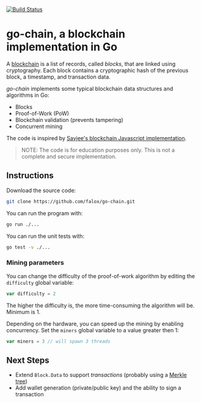 [![Build Status](https://travis-ci.com/falox/go-chain.svg?branch=master)](https://travis-ci.com/falox/go-chain)

# go-chain, a blockchain implementation in Go

A [blockchain](https://en.wikipedia.org/wiki/Blockchain) is a list of records, called *blocks*, that are linked using cryptography. Each block contains a cryptographic hash of the previous block, a timestamp, and transaction data.

*go-chain* implements some typical blockchain data structures and algorithms in Go:

- Blocks
- Proof-of-Work (PoW)
- Blockchain validation (prevents tampering)
- Concurrent mining

The code is inspired by [Savjee's blockchain Javascript implementation](https://github.com/Savjee/SavjeeCoin).

> NOTE: The code is for education purposes only. This is not a complete and secure implementation.

## Instructions

Download the source code:

```bash
git clone https://github.com/falox/go-chain.git
```

You can run the program with:

```bash
go run ./...
```

You can run the unit tests with:

```bash
go test -v ./...
```

### Mining parameters

You can change the difficulty of the proof-of-work algorithm by editing the `difficulty` global variable:

```go
var difficulty = 2
```

The higher the difficulty is, the more time-consuming the algorithm will be. Minimum is 1. 

Depending on the hardware, you can speed up the mining by enabling concurrency. Set the `miners` global variable to a value greater then 1:

```go
var miners = 3 // will spawn 3 threads
```

## Next Steps

- Extend `Block.Data` to support *transactions* (probably using a [Merkle tree](https://en.wikipedia.org/wiki/Merkle_tree))
- Add wallet generation (private/public key) and the ability to sign a transaction
